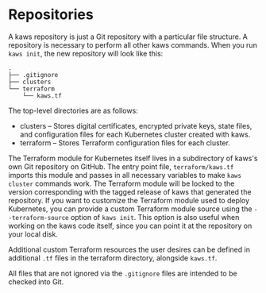 # Repositories

A kaws repository is just a Git repository with a particular file structure.
A repository is necessary to perform all other kaws commands.
When you run `kaws init`, the new repository will look like this:
```
.
├── .gitignore
├── clusters
└── terraform
    └── kaws.tf
```

The top-level directories are as follows:

* clusters – Stores digital certificates, encrypted private keys, state files, and configuration files for each Kubernetes cluster created with kaws.
* terraform – Stores Terraform configuration files for each cluster.

The Terraform module for Kubernetes itself lives in  a subdirectory of kaws's own Git repository on GitHub.
The entry point file, `terraform/kaws.tf` imports this module and passes in all necessary variables to make `kaws cluster` commands work.
The Terraform module will be locked to the version corresponding with the tagged release of kaws that generated the repository.
If you want to customize the Terraform module used to deploy Kubernetes, you can provide a custom Terraform module source using the `--terraform-source` option of `kaws init`.
This option is also useful when working on the kaws code itself, since you can point it at the repository on your local disk.

Additional custom Terraform resources the user desires can be defined in additional `.tf` files in the terraform directory, alongside `kaws.tf`.

All files that are not ignored via the `.gitignore` files are intended to be checked into Git.
